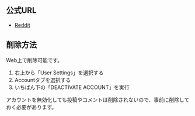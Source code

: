 ## 公式URL

- [Reddit](https://www.reddit.com/)

## 削除方法

Web上で削除可能です。

1. 右上から「User Settings」を選択する
2. Accountタブを選択する
3. いちばん下の「DEACTIVATE ACCOUNT」を実行

アカウントを無効化しても投稿やコメントは削除されないので、事前に削除しておく必要があります。

